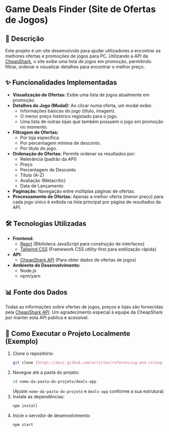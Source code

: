 # Game Deals Finder (Site de Ofertas de Jogos)

## 🚀 Descrição

Este projeto é um site desenvolvido para ajudar utilizadores a encontrar as melhores ofertas e promoções de jogos para PC. Utilizando a API da [CheapShark](https://www.cheapshark.com/api/), o site exibe uma lista de jogos em promoção, permitindo filtrar, ordenar e visualizar detalhes para encontrar o melhor preço.

## ✨ Funcionalidades Implementadas

* **Visualização de Ofertas:** Exibe uma lista de jogos atualmente em promoção.
* **Detalhes do Jogo (Modal):** Ao clicar numa oferta, um modal exibe:
    * Informações básicas do jogo (título, imagem).
    * O menor preço histórico registado para o jogo.
    * Uma lista de outras lojas que também possuem o jogo em promoção no momento.
* **Filtragem de Ofertas:**
    * Por loja específica.
    * Por percentagem mínima de desconto.
    * Por título do jogo.
* **Ordenação de Ofertas:** Permite ordenar os resultados por:
    * Relevância (padrão da API)
    * Preço
    * Percentagem de Desconto
    * Título (A-Z)
    * Avaliação (Metacritic)
    * Data de Lançamento
* **Paginação:** Navegação entre múltiplas páginas de ofertas.
* **Processamento de Ofertas:** Apenas a melhor oferta (menor preço) para cada jogo único é exibida na lista principal por página de resultados da API.

## 🛠️ Tecnologias Utilizadas

* **Frontend:**
    * [React](https://reactjs.org/) (Biblioteca JavaScript para construção de interfaces)
    * [Tailwind CSS](https://tailwindcss.com/) (Framework CSS utility-first para estilização rápida)
* **API:**
    * [CheapShark API](https://apidocs.cheapshark.com/) (Para obter dados de ofertas de jogos)
* **Ambiente de Desenvolvimento:**
    * Node.js
    * npm/yarn

## 📊 Fonte dos Dados

Todas as informações sobre ofertas de jogos, preços e lojas são fornecidas pela [CheapShark API](https://apidocs.cheapshark.com/). Um agradecimento especial à equipe da CheapShark por manter esta API pública e acessível.

## 🚀 Como Executar o Projeto Localmente (Exemplo)

1.  Clone o repositório:
    ```bash
    git clone [https://docs.github.com/articles/referencing-and-citing-content](https://docs.github.com/articles/referencing-and-citing-content)
    ```
2.  Navegue até a pasta do projeto:
    ```bash
    cd nome-da-pasta-do-projeto/deals-app 
    ```
    (Ajuste `nome-da-pasta-do-projeto` e `deals-app` conforme a sua estrutura)
3.  Instale as dependências:
    ```bash
    npm install
    ```
4.  Inicie o servidor de desenvolvimento:
    ```bash
    npm start
    ```
